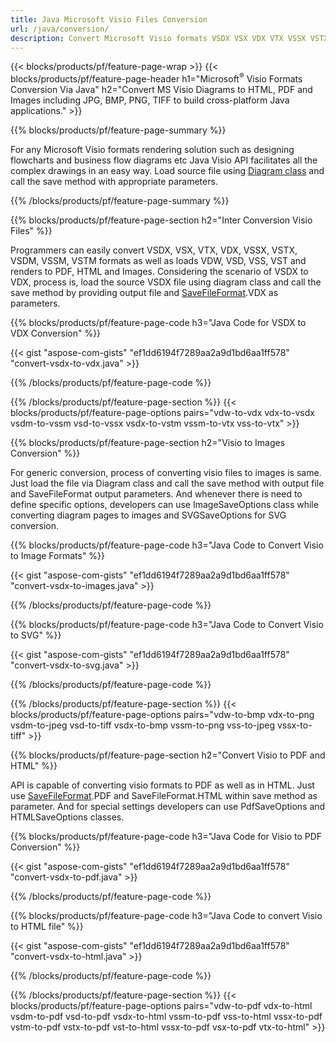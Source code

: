 ```yaml
---
title: Java Microsoft Visio Files Conversion
url: /java/conversion/
description: Convert Microsoft Visio formats VSDX VSX VDX VTX VSSX VSTX VSDM VSTM VSSM VDW VSD VST VSS to HTML Images and PDF with few lines of Java code.
---
```


{{< blocks/products/pf/feature-page-wrap >}}
{{< blocks/products/pf/feature-page-header h1="Microsoft<sup>&reg;</sup> Visio Formats Conversion Via Java" h2="Convert MS Visio Diagrams to HTML, PDF and Images including JPG, BMP, PNG, TIFF to build cross-platform Java applications." >}}

{{% blocks/products/pf/feature-page-summary %}}

For any Microsoft Visio formats rendering solution such as designing flowcharts and business flow diagrams etc Java Visio API facilitates all the complex drawings in an easy way. Load source file using [Diagram class](https://apireference.aspose.com/diagram/java/com.aspose.diagram/Diagram) and call the save method with appropriate parameters.

{{% /blocks/products/pf/feature-page-summary  %}}

{{% blocks/products/pf/feature-page-section  h2="Inter Conversion Visio Files" %}}

Programmers can easily convert VSDX, VSX, VTX, VDX, VSSX, VSTX, VSDM, VSSM, VSTM formats as well as loads VDW, VSD, VSS, VST and renders to PDF, HTML and Images. Considering the scenario of VSDX to VDX, process is, load the source VSDX file using diagram class and call the save method by providing output file and [SaveFileFormat](https://apireference.aspose.com/diagram/java/com.aspose.diagram/SaveFileFormat).VDX as parameters. 

{{% blocks/products/pf/feature-page-code h3="Java Code for VSDX to VDX Conversion" %}}

{{< gist "aspose-com-gists" "ef1dd6194f7289aa2a9d1bd6aa1ff578" "convert-vsdx-to-vdx.java" >}}

{{% /blocks/products/pf/feature-page-code  %}}

{{% /blocks/products/pf/feature-page-section %}}
{{< blocks/products/pf/feature-page-options pairs="vdw-to-vdx vdx-to-vsdx vsdm-to-vssm vsd-to-vssx vsdx-to-vstm vssm-to-vtx vss-to-vtx" >}}

{{% blocks/products/pf/feature-page-section  h2="Visio to Images Conversion" %}}

For generic conversion, process of converting visio files to images is same. Just load the file via Diagram class and call the save method with output file and SaveFileFormat output parameters. And whenever there is need to define specific options, developers can use ImageSaveOptions class while converting diagram pages to images and SVGSaveOptions for SVG conversion.

{{% blocks/products/pf/feature-page-code h3="Java Code to Convert Visio to Image Formats" %}}

{{< gist "aspose-com-gists" "ef1dd6194f7289aa2a9d1bd6aa1ff578" "convert-vsdx-to-images.java" >}}

{{% /blocks/products/pf/feature-page-code  %}}

{{% blocks/products/pf/feature-page-code h3="Java Code to Convert Visio to SVG" %}}

{{< gist "aspose-com-gists" "ef1dd6194f7289aa2a9d1bd6aa1ff578" "convert-vsdx-to-svg.java" >}}

{{% /blocks/products/pf/feature-page-code  %}}

{{% /blocks/products/pf/feature-page-section %}}
{{< blocks/products/pf/feature-page-options pairs="vdw-to-bmp vdx-to-png vsdm-to-jpeg vsd-to-tiff vsdx-to-bmp vssm-to-png vss-to-jpeg vssx-to-tiff" >}}

{{% blocks/products/pf/feature-page-section  h2="Convert Visio to PDF and HTML" %}}

API is capable of converting visio formats to PDF as well as in HTML. Just use [SaveFileFormat](https://apireference.aspose.com/diagram/java/com.aspose.diagram/SaveFileFormat).PDF and SaveFileFormat.HTML within save method as parameter. And for special settings developers can use PdfSaveOptions and HTMLSaveOptions classes.

{{% blocks/products/pf/feature-page-code h3="Java Code for Visio to PDF Conversion" %}}

{{< gist "aspose-com-gists" "ef1dd6194f7289aa2a9d1bd6aa1ff578" "convert-vsdx-to-pdf.java" >}}

{{% /blocks/products/pf/feature-page-code  %}}

{{% blocks/products/pf/feature-page-code h3="Java Code to convert Visio to HTML file" %}}

{{< gist "aspose-com-gists" "ef1dd6194f7289aa2a9d1bd6aa1ff578" "convert-vsdx-to-html.java" >}}

{{% /blocks/products/pf/feature-page-code  %}}

{{% /blocks/products/pf/feature-page-section %}}
{{< blocks/products/pf/feature-page-options pairs="vdw-to-pdf vdx-to-html vsdm-to-pdf vsd-to-pdf vsdx-to-html vssm-to-pdf vss-to-html vssx-to-pdf vstm-to-pdf vstx-to-pdf vst-to-html vssx-to-pdf vsx-to-pdf vtx-to-html" >}}